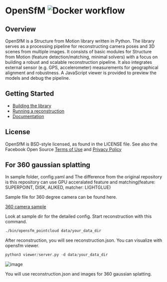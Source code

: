 OpenSfM ![Docker workflow](https://github.com/mapillary/opensfm/workflows/Docker%20CI/badge.svg)
=======

## Overview
OpenSfM is a Structure from Motion library written in Python. The library serves as a processing pipeline for reconstructing camera poses and 3D scenes from multiple images. It consists of basic modules for Structure from Motion (feature detection/matching, minimal solvers) with a focus on building a robust and scalable reconstruction pipeline. It also integrates external sensor (e.g. GPS, accelerometer) measurements for geographical alignment and robustness. A JavaScript viewer is provided to preview the models and debug the pipeline.

## Getting Started

* [Building the library][]
* [Running a reconstruction][]
* [Documentation][]


[Building the library]: https://opensfm.org/docs/building.html (OpenSfM building instructions)
[Running a reconstruction]: https://opensfm.org/docs/using.html (OpenSfM usage)
[Documentation]: https://opensfm.org/docs/ (OpenSfM documentation)

## License
OpenSfM is BSD-style licensed, as found in the LICENSE file.  See also the Facebook Open Source [Terms of Use][] and [Privacy Policy][]

[Terms of Use]: https://opensource.facebook.com/legal/terms (Facebook Open Source - Terms of Use)
[Privacy Policy]: https://opensource.facebook.com/legal/privacy (Facebook Open Source - Privacy Policy)

## For 360 gaussian splatting
In sample folder, config.yaml and 
The difference from the original repository is this repository can use GPU acceralated feature and matching(feature: SUPERPOINT, DISK, ALIKED, matcher: LIGHTGLUE)

Sample file  for 360 degree camera can be found here.

[360 camera sample][]

Look at sample dir for the detailed config.
Start reconstruction with this command. 

```bash
./bin/opensfm_pointcloud data/your_data_dir
```

After reconstruction, you will see reconstruction.json. You can visualize with opensfm viewer.

```python
python3 viewer/server.py -d data/your_data_dir
```

![image](https://github.com/inuex35/ind-bermuda-opensfm/assets/129066540/cc3677ca-9c73-4725-b706-2cf6cb28f07a)

You will use reconstruction.json and images for 360 gaussian splatting.

[360 camera sample]: https://www.dropbox.com/sh/3vabbmrhqqbagp5/AABi14O2tWMbxAX91jaaQY77a?dl=0 (Dropbox)
